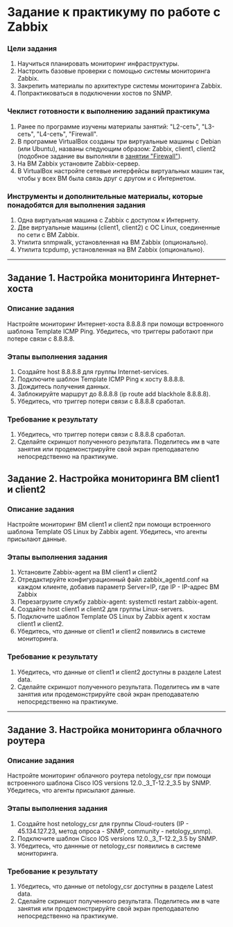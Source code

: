 # Задание к практикуму по работе с Zabbix

### Цели задания

1. Научиться планировать мониторинг инфраструктуры.
2. Настроить базовые проверки с помощью системы мониторинга Zabbix.
3. Закрепить материалы по архитектуре системы мониторинга Zabbix.
4. Попрактиковаться в подключении хостов по SNMP.

### Чеклист готовности к выполнению заданий практикума

1. Ранее по программе изучены материалы занятий: "L2-сеть", "L3-сеть", "L4-сеть", "Firewall".
2. В программе VirtualBox созданы три виртуальные машины с Debian (или Ubuntu), названы следующим образом: Zabbix, client1, client2 (подобное задание вы выполняли в [занятии "Firewall"](https://github.com/netology-code/snet-homeworks/blob/snet-22/4-09.md)).
3. На ВМ Zabbix установите Zabbix-сервер.
4. В VirtualBox настройте сетевые интерфейсы виртуальных машин так, чтобы у всех ВМ была связь друг с другом и с Интернетом.

### Инструменты и дополнительные материалы, которые понадобятся для выполнения задания

1. Одна виртуальная машина с Zabbix с доступом к Интернету.
2. Две виртуальные машины (client1, client2) с ОС Linux, соединенные по сети с ВМ Zabbix.
3. Утилита snmpwalk, установленная на ВМ Zabbix (опционально).
4. Утилита tcpdump, установленная на ВМ Zabbix (опционально).
   
---

## Задание 1. Настройка мониторинга Интернет-хоста

### Описание задания

Настройте мониторинг Интернет-хоста 8.8.8.8 при помощи встроенного шаблона Template ICMP Ping. Убедитесь, что триггеры работают при потере связи с 8.8.8.8.

### Этапы выполнения задания

1. Создайте host 8.8.8.8 для группы Internet-services.
2. Подключите шаблон Template ICMP Ping к хосту 8.8.8.8.
3. Дождитесь получения данных.
4. Заблокируйте маршрут до 8.8.8.8 (ip route add blackhole 8.8.8.8).
5. Убедитесь, что триггер потери связи с 8.8.8.8 сработал.

### Требование к результату

1. Убедитесь, что триггер потери связи с 8.8.8.8 сработал.
2. Сделайте скриншот полученного результата. Поделитесь им в чате занятия или продемонстрируйте свой экран преподавателю непосредственно на практикуме.

 
## Задание 2. Настройка мониторинга ВМ client1 и client2

### Описание задания

Настройте мониторинг ВМ client1 и client2 при помощи встроенного шаблона Template OS Linux by Zabbix agent. Убедитесь, что агенты присылают данные.


### Этапы выполнения задания

1. Установите Zabbix-agent на ВМ client1 и client2
2. Отредактируйте конфигурационный файл zabbix_agentd.conf на каждом клиенте, добавив параметр Server=IP, где IP - IP-адрес ВМ Zabbix
3. Перезагрузите службу zabbix-agent: systemctl restart zabbix-agent.
4. Создайте host client1 и client2 для группы Linux-servers.
5. Подключите шаблон Template OS Linux by Zabbix agent к хостам client1 и client2.
6. Убедитесь, что данные от client1 и client2 появились в системе мониторинга.

### Требование к результату

1. Убедитесь, что данные от client1 и client2 доступны в разделе Latest data.
2. Сделайте скриншот полученного результата. Поделитесь им в чате занятия или продемонстрируйте свой экран преподавателю непосредственно на практикуме.

---

## Задание 3. Настройка мониторинга облачного роутера

### Описание задания

Настройте мониторинг облачного роутера netology_csr при помощи встроенного шаблона Cisco IOS versions 12.0._3_T-12.2_3.5 by SNMP. Убедитесь, что агенты присылают данные.

### Этапы выполнения задания

1. Создайте host netology_csr для группы Cloud-routers (IP - 45.134.127.23, метод опроса - SNMP, community - netology_snmp).
2. Подключите шаблон Cisco IOS versions 12.0._3_T-12.2_3.5 by SNMP.
3. Убедитесь, что даннные от netology_csr появились в системе мониторинга.

### Требование к результату

1. Убедитесь, что данные от netology_csr доступны в разделе Latest data.
3. Сделайте скриншот полученного результата. Поделитесь им в чате занятия или продемонстрируйте свой экран преподавателю непосредственно на практикуме.
